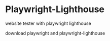 # Playwright-Lighthouse
website tester with playwright lighthouse

download playwright and playwright-lighthouse
